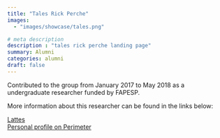 ```yaml
---
title: "Tales Rick Perche"
images: 
  - "images/showcase/tales.png"

# meta description
description : "tales rick perche landing page"
summary: Alumni
categories: alumni
draft: false
---
```

Contributed to the group from January 2017 to May 2018 as a undergraduate researcher funded by FAPESP. 

More information about this researcher can be found in the links below: 

[Lattes](http://lattes.cnpq.br/8205327042578922)<br>
[Personal profile on Perimeter](https://perimeterinstitute.ca/people/tales-rick-perche)
